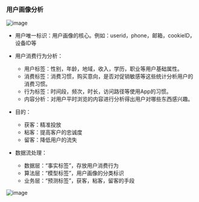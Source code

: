 ### 用户画像分析
![image](https://jiaozi-oss.oss-cn-hongkong.aliyuncs.com/img/%E7%94%A8%E6%88%B7%E7%94%BB%E5%83%8F.jpg)
- 用户唯一标识：用户画像的核心。例如：userid，phone，邮箱，cookieID，设备ID等
- 用户消费行为分析：
  - 用户标签：性别，年龄，地域，收入，学历，职业等用户基础属性。
  - 消费标签：消费习惯，购买意向，是否对促销敏感等这些统计分析用户的消费习惯。
  - 行为标签：时间段，频次，时长，访问路径等使用App的习惯。
  - 内容分析：对用户平时浏览的内容进行分析得出用户对哪些东西感兴趣。
- 目的：
  - 获客：精准投放
  - 粘客：提高客户的忠诚度
  - 留客：降低用户的流失

- 数据流处理：
  - 数据层：“事实标签”，存放用户消费行为
  - 算法层：“模型标签”，用户画像的分类标识
  - 业务层：“预测标签”，获客，粘客，留客的手段

![image](https://jiaozi-oss.oss-cn-hongkong.aliyuncs.com/img/%E7%94%A8%E6%88%B7%E7%94%BB%E5%83%8F%E6%95%B0%E6%8D%AE%E6%B5%81.jpg)